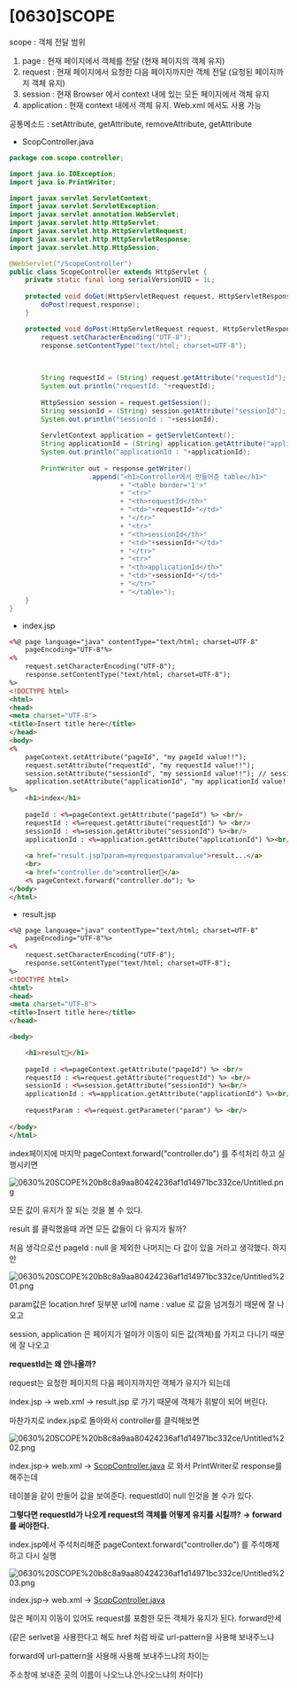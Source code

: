# [0630]SCOPE

scope : 객체 전달 범위

1. page : 현재 페이지에서 객체를 전달 (현재 페이지의 객체 유지)
2. request : 현재 페이지에서 요청한 다음 페이지까지만 객체 전달 (요청된 페이지까지 객체 유지)
3. session : 현재 Browser 에서 context 내에 있는 모든 페이지에서 객체 유지
4. application : 현재 context 내에서 객체 유지. Web.xml 에서도 사용 가능

공통메소드 : setAttribute, getAttribute, removeAttribute, getAttribute

- ScopController.java

```java
package com.scope.controller;

import java.io.IOException;
import java.io.PrintWriter;

import javax.servlet.ServletContext;
import javax.servlet.ServletException;
import javax.servlet.annotation.WebServlet;
import javax.servlet.http.HttpServlet;
import javax.servlet.http.HttpServletRequest;
import javax.servlet.http.HttpServletResponse;
import javax.servlet.http.HttpSession;

@WebServlet("/ScopeController")
public class ScopeController extends HttpServlet {
	private static final long serialVersionUID = 1L;
       
	protected void doGet(HttpServletRequest request, HttpServletResponse response) throws ServletException, IOException {
		doPost(request,response);
	}

	protected void doPost(HttpServletRequest request, HttpServletResponse response) throws ServletException, IOException {
		request.setCharacterEncoding("UTF-8");
		response.setContentType("text/html; charset=UTF-8");
		

		
		String requestId = (String) request.getAttribute("requestId");
		System.out.println("requestId: "+requestId);
		
		HttpSession session = request.getSession();
		String sessionId = (String) session.getAttribute("sessionId");
		System.out.println("sessionId : "+sessionId);
		
		ServletContext application = getServletContext();
		String applicationId = (String) application.getAttribute("applicationId");
		System.out.println("applicationId : "+applicationId);
		
		PrintWriter out = response.getWriter()
					.append("<h1>Controller에서 만들어준 table</h1>"
							+ "<table border='1'>"
							+ "<tr>"
							+ "<th>requestId</th>"
							+ "<td>"+requestId+"</td>"
							+ "</tr>"
							+ "<tr>"
							+ "<th>sessionId</th>"
							+ "<td>"+sessionId+"</td>"
							+ "</tr>"
							+ "<tr>"
							+ "<th>applicationId</th>"
							+ "<td>"+sessionId+"</td>"
							+ "</tr>"
							+ "</table>");
	}
}
```

- index.jsp

```html
<%@ page language="java" contentType="text/html; charset=UTF-8"
    pageEncoding="UTF-8"%>
<% 
	request.setCharacterEncoding("UTF-8"); 
   	response.setContentType("text/html; charset=UTF-8"); 
%>
<!DOCTYPE html>
<html>
<head>
<meta charset="UTF-8">
<title>Insert title here</title>
</head>
<body>
<%
	pageContext.setAttribute("pageId", "my pageId value!!");
	request.setAttribute("requestId", "my requestId value!!");
	session.setAttribute("sessionId", "my sessionId value!!"); // session은 invalidate전까지
	application.setAttribute("applicationId", "my applicationId value!!");
%>
	<h1>index</h1>
	
	pageId : <%=pageContext.getAttribute("pageId") %> <br/>
	requestId : <%=request.getAttribute("requestId") %> <br/>
	sessionId : <%=session.getAttribute("sessionId") %><br/>
	applicationId : <%=application.getAttribute("applicationId") %><br/>
	
	<a href="result.jsp?param=myrequestparamvalue">result...</a>
	<br>
	<a href="controller.do">controller🍓</a> 
  	<% pageContext.forward("controller.do"); %> 
</body>
</html>
```

- result.jsp

```html
<%@ page language="java" contentType="text/html; charset=UTF-8"
    pageEncoding="UTF-8"%>
<% 
	request.setCharacterEncoding("UTF-8"); 
   	response.setContentType("text/html; charset=UTF-8"); 
%>
<!DOCTYPE html>
<html>
<head>
<meta charset="UTF-8">
<title>Insert title here</title>
</head>

<body>

	<h1>result🧸</h1>
	
	pageId : <%=pageContext.getAttribute("pageId") %> <br/>
	requestId : <%=request.getAttribute("requestId") %> <br/>
	sessionId : <%=session.getAttribute("sessionId") %><br/>
	applicationId : <%=application.getAttribute("applicationId") %><br/>
	
	requestParam : <%=request.getParameter("param") %> <br/>
	
</body>	
</html>
```

index페이지에 마지막 pageContext.forward("controller.do") 를 주석처리 하고 실행시키면

![0630%20SCOPE%20b8c8a9aa80424236af1d14971bc332ce/Untitled.png](0630%20SCOPE%20b8c8a9aa80424236af1d14971bc332ce/Untitled.png)

모든 값이 유지가 잘 되는 것을 볼 수 있다.

result 를 클릭했을때 과연 모든 값들이 다 유지가 될까?

처음 생각으로선 pageId : null 을 제외한 나머지는 다 값이 있을 거라고 생각했다. 하지만

![0630%20SCOPE%20b8c8a9aa80424236af1d14971bc332ce/Untitled%201.png](0630%20SCOPE%20b8c8a9aa80424236af1d14971bc332ce/Untitled%201.png)

param값은 location.href 뒷부분 url에 name : value 로 값을 넘겨줬기 때문에 잘 나오고

session, application 은 페이지가 얼마가 이동이 되든 값(객체)를 가지고 다니기 때문에 잘 나오고

**requestId는 왜 안나올까?**

request는 요청한 페이지의 다음 페이지까지만 객체가 유지가 되는데

index.jsp → web.xml → result.jsp 로 가기 때문에 객체가 휘발이 되어 버린다.

마찬가지로 index.jsp로 돌아와서 controller를 클릭해보면

![0630%20SCOPE%20b8c8a9aa80424236af1d14971bc332ce/Untitled%202.png](0630%20SCOPE%20b8c8a9aa80424236af1d14971bc332ce/Untitled%202.png)

index.jsp→ web.xml → [ScopController.java](http://scopcontroller.java) 로 와서 PrintWriter로 response를 해주는데

테이블을 같이 만들어 값을 보여준다. requestId이 null 인것을 볼 수가 있다. 

**그렇다면 requestId가 나오게 request의 객체를 어떻게 유지를 시킬까? → forward를 써야한다.**

index.jsp에서 주석처리해준 pageContext.forward("controller.do") 를 주석해제 하고 다시 실행

![0630%20SCOPE%20b8c8a9aa80424236af1d14971bc332ce/Untitled%203.png](0630%20SCOPE%20b8c8a9aa80424236af1d14971bc332ce/Untitled%203.png)

index.jsp→ web.xml → [ScopController.java](http://scopcontroller.java) 

많은 페이지 이동이 있어도 request를 포함한 모든 객체가 유지가 된다. forward만세

(같은 serlvet을 사용한다고 해도 href 처럼 바로 url-pattern을 사용해 보내주느냐 

forward에 url-pattern을 사용해 사용해 보내주느냐의 차이는

 주소창에 보내준 곳의 이름이 나오느냐.안나오느냐의 차이다)